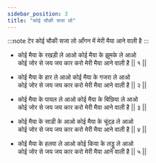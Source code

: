 ```yaml
---
sidebar_position: 3
title: "कोई चौकी सजा लो"
---
```


:::note टेर
कोई चौकी सजा लो आँगन में मेरी मैया आने वाली है
:::

- कोई मैया के रखड़ी ले आओ कोई मैया के झुमके ले आओ <br/>
  कोई जोर से जय जय कार करो मेरी मैया आने वाली है || १ ||

- कोई मैया के हार ले आओ कोई मैया के गजरा ले आओ <br/>
  कोई जोर से जय जय कार करो मेरी मैया आने वाली है || २ ||

- कोई मैया के पायल ले आओ कोई मैया के बिछिया ले आओ <br/>
  कोई जोर से जय जय कार करो मेरी मैया आने वाली है || ३ ||

- कोई मैया के साडी के आओ कोई मैया के चूंदड़ ले आओ <br/>
  कोई जोर से जय जय कार करो मेरी मैया आने वाली है || ४ ||

- कोई मैया के हलवा ले आओ कोई किया के लड्डू ले आओ <br/>
  कोई जोर से जय जय कार करो मेरी मैया आने वाली है || ५ ||
